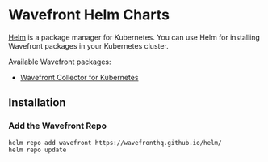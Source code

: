 # Wavefront Helm Charts

[Helm](https://helm.sh/) is a package manager for Kubernetes. You can use Helm for installing Wavefront packages in your Kubernetes cluster.

Available Wavefront packages:
- [Wavefront Collector for Kubernetes](./wavefront/)

## Installation

### Add the Wavefront Repo
```
helm repo add wavefront https://wavefronthq.github.io/helm/
helm repo update
```
